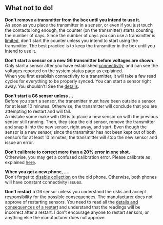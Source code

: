 ## What not to do!  
  
**Don't remove a transmitter from the box until you intend to use it.**  
As soon as you place the transmitter in a sensor, or even if you just touch the contacts long enough, the counter (on the transmitter) starts counting the number of days.  Since the number of days you can use a transmitter is [limited](./Transmitter-lifetime.md), don't start the counter unless you intend to start using the transmitter.  The best practice is to keep the transmitter in the box until you intend to use it.   

**Don't start a sensor on a new G6 transmitter before voltages are shown.**  
Only start a sensor after you have established [connectivity](/Proper-connectivity.md), and can see the voltages reported on the system status page as explained.  
When you first establish connectivity to a transmitter, it will take a few read cycles for everything to be properly synced.  You can start a sensor right away.  You shouldn't!  See the [details](./Starting-G6.md).  

**Don't start a G6 sensor unless ...**  
Before you start a sensor, the transmitter must have been outside a sensor for at least 10 minutes.  Otherwise, the transmitter will conclude that you are attempting to restart and will fail.  
A mistake some make with G6 is to place a new sensor on with the previous sensor still running.  Then, they stop the old sensor, remove the transmitter and snap it into the new sensor, right away, and start.  Even though the sensor is a new sensor, since the transmitter has not been kept out of both sensors for at least 10 minutes, the transmitter will stop the new sensor and issue an error.  

**Don't calibrate to correct more than a 20% error in one shot.**  
Otherwise, you may get a confused calibration error.  Please calibrate as explained [here](./Calibrate-G6.md).  

**When you get a new phone, ...**   
Don't forget to [disable collection](./Stop-xDrip.md) on the old phone.  Otherwise, both phones will have constant connectivity issues.  

**Don't restart** a G6 sensor unless you understand the risks and accept responsibility for the possible consequences.  The manufacturer does not approve of restarting sensors.  You need to read all the [details and consequences of a restart](./Restart-G6-sensor.md) and understand that the readings will be incorrect after a restart.  I don't encourage anyone to restart sensors, or anything else the manufacturer does not approve.  
